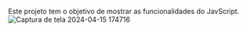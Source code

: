 Este projeto tem o objetivo de mostrar as funcionalidades do JavScript.
![Captura de tela 2024-04-15 174716](https://github.com/frankao506/Clima-Tempo/assets/148815946/1748a3ad-7c53-4374-a99a-9660fb620899)

